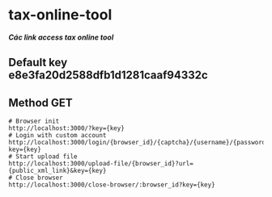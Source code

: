 # tax-online-tool
***Các link access tax online tool***
## Default key e8e3fa20d2588dfb1d1281caaf94332c
## Method GET
```
# Browser init
http://localhost:3000/?key={key}
# Login with custom account
http://localhost:3000/login/{browser_id}/{captcha}/{username}/{password}?key={key}
# Start upload file
http://localhost:3000/upload-file/{browser_id}?url={public_xml_link}&key={key}
# Close browser
http://localhost:3000/close-browser/:browser_id?key={key}
```
